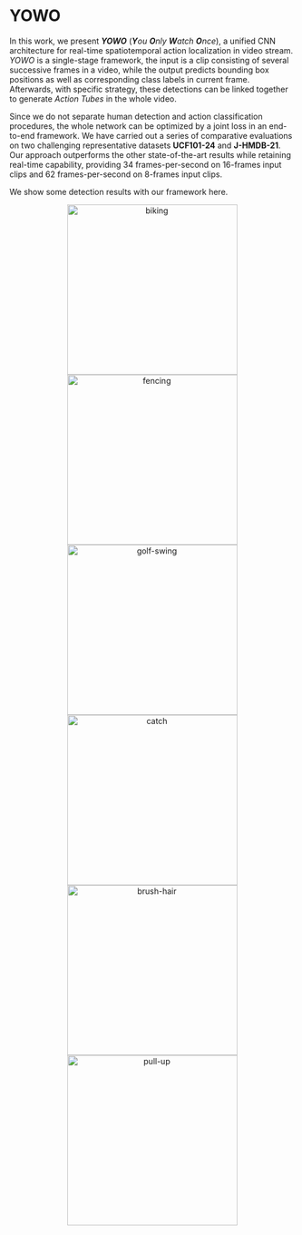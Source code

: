 # YOWO

In this work, we present ***YOWO*** (***Y**ou **O**nly **W**atch **O**nce*), a unified CNN architecture for real-time spatiotemporal action localization in video stream. *YOWO* is a single-stage framework, the input is a clip consisting of several successive frames in a video, while the output predicts bounding box positions as well as corresponding class labels in current frame. Afterwards, with specific strategy, these detections can be linked together to generate *Action Tubes* in the whole video.

Since we do not separate human detection and action classification procedures, the whole network can be optimized by a joint loss in an end-to-end framework. We have carried out a series of comparative evaluations on two challenging representative datasets **UCF101-24** and **J-HMDB-21**. Our approach outperforms the other state-of-the-art results while retaining real-time capability, providing 34 frames-per-second on 16-frames input clips and 62 frames-per-second on 8-frames input clips.

We show some detection results with our framework here.

<div align="center" style="width:image width px;">
  <img  src="https://github.com/wei-tim/YOWO/blob/master/examples/biking.gif" width=300 alt="biking">
  <img  src="https://github.com/wei-tim/YOWO/blob/master/examples/fencing.gif" width=300 alt="fencing">
</div>

<div align="center" style="width:image width px;">
  <img  src="https://github.com/wei-tim/YOWO/blob/master/examples/golf_swing.gif" width=300 alt="golf-swing">
  <img  src="https://github.com/wei-tim/YOWO/blob/master/examples/catch.gif" width=300 alt="catch">
</div>

<div align="center" style="width:image width px;">
  <img  src="https://github.com/wei-tim/YOWO/blob/master/examples/brush_hair.gif" width=300 alt="brush-hair">
  <img  src="https://github.com/wei-tim/YOWO/blob/master/examples/pull_up.gif" width=300 alt="pull-up">
</div>
